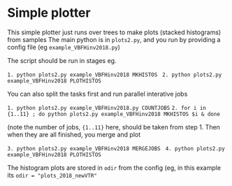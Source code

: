 # Simple plotter

This simple plotter just runs over trees to make plots (stacked histograms) from samples 
The main python is in `plots2.py`, and you run by providing a config file (eg `example_VBFHinv2018.py`)

The script should be run in stages eg. 

`1. python plots2.py example_VBFHinv2018 MKHISTOS `
`2. python plots2.py example_VBFHinv2018 PLOTHISTOS` 

You can also split the tasks first and run parallel interative jobs 

`1. python plots2.py example_VBFHinv2018.py COUNTJOBS` 
`2. for i in {1..11} ; do python plots2.py example_VBFHinv2018 MKHISTOS $i & done `

(note the number of jobs, `{1..11}` here, should be taken from step 1. Then when they are all finished, you merge and plot 

`3. python plots2.py example_VBFHinv2018 MERGEJOBS `
`4. python plots2.py example_VBFHinv2018 PLOTHISTOS`

The histogram plots are stored in `odir` from the config (eg, in this example its `odir = "plots_2018_newVTR"`


